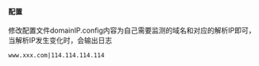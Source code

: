 #### 配置

修改配置文件domainIP.config内容为自己需要监测的域名和对应的解析IP即可，当解析IP发生变化时，会输出日志

```
www.xxx.com|114.114.114.114
```

